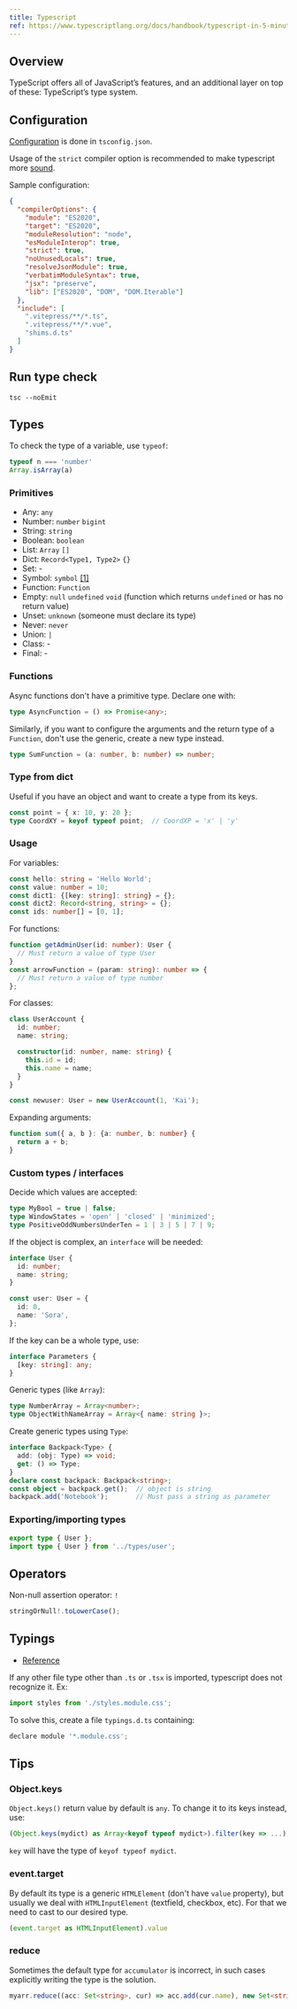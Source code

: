 ```yaml
---
title: Typescript
ref: https://www.typescriptlang.org/docs/handbook/typescript-in-5-minutes.html
---
```


## Overview

TypeScript offers all of JavaScript’s features, and an additional layer on top of these:
TypeScript’s type system.

## Configuration

[Configuration](https://www.typescriptlang.org/tsconfig/) is done in `tsconfig.json`.

Usage of the `strict` compiler option is recommended to make typescript more
[sound](https://blog.logrocket.com/is-typescript-worth-it/).

Sample configuration:

```json
{
  "compilerOptions": {
    "module": "ES2020",
    "target": "ES2020",
    "moduleResolution": "node",
    "esModuleInterop": true,
    "strict": true,
    "noUnusedLocals": true,
    "resolveJsonModule": true,
    "verbatimModuleSyntax": true,
    "jsx": "preserve",
    "lib": ["ES2020", "DOM", "DOM.Iterable"]
  },
  "include": [
    ".vitepress/**/*.ts",
    ".vitepress/**/*.vue",
    "shims.d.ts"
  ]
}
```

## Run type check

```shell
tsc --noEmit
```

## Types

To check the type of a variable, use `typeof`:

```typescript
typeof n === 'number'
Array.isArray(a)
```

### Primitives

- Any: `any`
- Number: `number` `bigint`
- String: `string`
- Boolean: `boolean`
- List: `Array` `[]`
- Dict: `Record<Type1, Type2>` `{}`
- Set: -
- Symbol: `symbol` [[1]](https://javascript.info/symbol)
- Function: `Function`
- Empty: `null` `undefined` `void` (function which returns `undefined` or has no return value)
- Unset: `unknown` (someone must declare its type)
- Never: `never`
- Union: `|`
- Class: -
- Final: -

### Functions

Async functions don't have a primitive type.
Declare one with:

```typescript
type AsyncFunction = () => Promise<any>;
```

Similarly, if you want to configure the arguments and the return type of a `Function`,
don't use the generic, create a new type instead.

```typescript
type SumFunction = (a: number, b: number) => number;
```

### Type from dict

Useful if you have an object and want to create a type from its keys.

```typescript
const point = { x: 10, y: 20 };
type CoordXY = keyof typeof point;  // CoordXP = 'x' | 'y'
```

### Usage

For variables:

```typescript
const hello: string = 'Hello World';
const value: number = 10;
const dict1: {[key: string]: string} = {};
const dict2: Record<string, string> = {};
const ids: number[] = [0, 1];
```

For functions:

```typescript
function getAdminUser(id: number): User {
  // Must return a value of type User
}
const arrowFunction = (param: string): number => {
  // Must return a value of type number
};
```

For classes:

```typescript
class UserAccount {
  id: number;
  name: string;

  constructor(id: number, name: string) {
    this.id = id;
    this.name = name;
  }
}

const newuser: User = new UserAccount(1, 'Kai');
```

Expanding arguments:

```typescript
function sum({ a, b }: {a: number, b: number} {
  return a + b;
}
```

### Custom types / interfaces

Decide which values are accepted:

```typescript
type MyBool = true | false;
type WindowStates = 'open' | 'closed' | 'minimized';
type PositiveOddNumbersUnderTen = 1 | 3 | 5 | 7 | 9;
```

If the object is complex, an `interface` will be needed:

```typescript
interface User {
  id: number;
  name: string;
}

const user: User = {
  id: 0,
  name: 'Sora',
};
```

If the key can be a whole type, use:

```typescript
interface Parameters {
  [key: string]: any;
}
```

Generic types (like `Array`):

```typescript
type NumberArray = Array<number>;
type ObjectWithNameArray = Array<{ name: string }>;
```

Create generic types using `Type`:

```typescript
interface Backpack<Type> {
  add: (obj: Type) => void;
  get: () => Type;
}
declare const backpack: Backpack<string>;
const object = backpack.get();  // object is string
backpack.add('Notebook');       // Must pass a string as parameter
```

### Exporting/importing types

```typescript
export type { User };
import type { User } from '../types/user';
```

## Operators

Non-null assertion operator: `!`

```typescript
stringOrNull!.toLowerCase();
```

## Typings

- [Reference](https://stackoverflow.com/questions/40382842/cant-import-css-scss-modules-typescript-says-cannot-find-module)

If any other file type other than `.ts` or `.tsx` is imported,
typescript does not recognize it.
Ex:

```typescript
import styles from './styles.module.css';
```

To solve this, create a file `typings.d.ts` containing:

```javascript
declare module '*.module.css';
```

## Tips

### Object.keys

`Object.keys()` return value by default is `any`.
To change it to its keys instead, use:

```typescript
(Object.keys(mydict) as Array<keyof typeof mydict>).filter(key => ...);
```

`key` will have the type of `keyof typeof mydict`.

### event.target

By default its type is a generic `HTMLElement` (don't have `value` property),
but usually we deal with `HTMLInputElement` (textfield, checkbox, etc).
For that we need to cast to our desired type.

```typescript
(event.target as HTMLInputElement).value
```

### reduce

Sometimes the default type for `accumulator` is incorrect,
in such cases explicitly writing the type is the solution.

```typescript
myarr.reduce((acc: Set<string>, cur) => acc.add(cur.name), new Set<string>());
```
